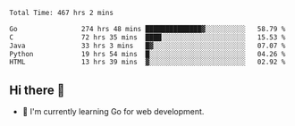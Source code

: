 <!--START_SECTION:waka-->

```txt
Total Time: 467 hrs 2 mins

Go                274 hrs 48 mins ██████████████▓░░░░░░░░░░   58.79 %
C                 72 hrs 35 mins  ████░░░░░░░░░░░░░░░░░░░░░   15.53 %
Java              33 hrs 3 mins   █▓░░░░░░░░░░░░░░░░░░░░░░░   07.07 %
Python            19 hrs 54 mins  █░░░░░░░░░░░░░░░░░░░░░░░░   04.26 %
HTML              13 hrs 39 mins  ▓░░░░░░░░░░░░░░░░░░░░░░░░   02.92 %
```

<!--END_SECTION:waka-->

## Hi there 👋
- 🌱 I'm currently learning Go for web development.

<!--
**prorok210/prorok210** is a ✨ _special_ ✨ repository because its `README.md` (this file) appears on your GitHub profile.

Here are some ideas to get you started:

- 🔭 I’m currently working on ...
- 🌱 I’m currently learning ...
- 👯 I’m looking to collaborate on ...
- 🤔 I’m looking for help with ...
- 💬 Ask me about ...
- 📫 How to reach me: ...
- 😄 Pronouns: ...
- ⚡ Fun fact: ...
-->
